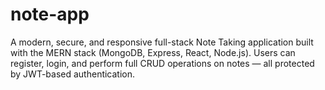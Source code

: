# note-app
A modern, secure, and responsive full-stack Note Taking application built with the MERN stack (MongoDB, Express, React, Node.js). Users can register, login, and perform full CRUD operations on notes — all protected by JWT-based authentication.
